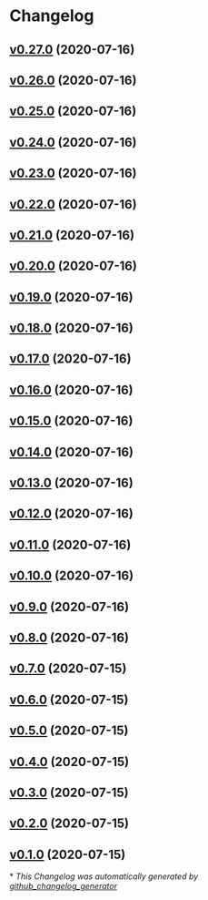 # Changelog

## [v0.27.0](https://github.com/tiborkr/keechma-next-realworld-app/tree/v0.27.0) (2020-07-16)

## [v0.26.0](https://github.com/tiborkr/keechma-next-realworld-app/tree/v0.26.0) (2020-07-16)

## [v0.25.0](https://github.com/tiborkr/keechma-next-realworld-app/tree/v0.25.0) (2020-07-16)

## [v0.24.0](https://github.com/tiborkr/keechma-next-realworld-app/tree/v0.24.0) (2020-07-16)

## [v0.23.0](https://github.com/tiborkr/keechma-next-realworld-app/tree/v0.23.0) (2020-07-16)

## [v0.22.0](https://github.com/tiborkr/keechma-next-realworld-app/tree/v0.22.0) (2020-07-16)

## [v0.21.0](https://github.com/tiborkr/keechma-next-realworld-app/tree/v0.21.0) (2020-07-16)

## [v0.20.0](https://github.com/tiborkr/keechma-next-realworld-app/tree/v0.20.0) (2020-07-16)

## [v0.19.0](https://github.com/tiborkr/keechma-next-realworld-app/tree/v0.19.0) (2020-07-16)

## [v0.18.0](https://github.com/tiborkr/keechma-next-realworld-app/tree/v0.18.0) (2020-07-16)

## [v0.17.0](https://github.com/tiborkr/keechma-next-realworld-app/tree/v0.17.0) (2020-07-16)

## [v0.16.0](https://github.com/tiborkr/keechma-next-realworld-app/tree/v0.16.0) (2020-07-16)

## [v0.15.0](https://github.com/tiborkr/keechma-next-realworld-app/tree/v0.15.0) (2020-07-16)

## [v0.14.0](https://github.com/tiborkr/keechma-next-realworld-app/tree/v0.14.0) (2020-07-16)

## [v0.13.0](https://github.com/tiborkr/keechma-next-realworld-app/tree/v0.13.0) (2020-07-16)

## [v0.12.0](https://github.com/tiborkr/keechma-next-realworld-app/tree/v0.12.0) (2020-07-16)

## [v0.11.0](https://github.com/tiborkr/keechma-next-realworld-app/tree/v0.11.0) (2020-07-16)

## [v0.10.0](https://github.com/tiborkr/keechma-next-realworld-app/tree/v0.10.0) (2020-07-16)

## [v0.9.0](https://github.com/tiborkr/keechma-next-realworld-app/tree/v0.9.0) (2020-07-16)

## [v0.8.0](https://github.com/tiborkr/keechma-next-realworld-app/tree/v0.8.0) (2020-07-16)

## [v0.7.0](https://github.com/tiborkr/keechma-next-realworld-app/tree/v0.7.0) (2020-07-15)

## [v0.6.0](https://github.com/tiborkr/keechma-next-realworld-app/tree/v0.6.0) (2020-07-15)

## [v0.5.0](https://github.com/tiborkr/keechma-next-realworld-app/tree/v0.5.0) (2020-07-15)

## [v0.4.0](https://github.com/tiborkr/keechma-next-realworld-app/tree/v0.4.0) (2020-07-15)

## [v0.3.0](https://github.com/tiborkr/keechma-next-realworld-app/tree/v0.3.0) (2020-07-15)

## [v0.2.0](https://github.com/tiborkr/keechma-next-realworld-app/tree/v0.2.0) (2020-07-15)

## [v0.1.0](https://github.com/tiborkr/keechma-next-realworld-app/tree/v0.1.0) (2020-07-15)



\* *This Changelog was automatically generated by [github_changelog_generator](https://github.com/github-changelog-generator/github-changelog-generator)*
